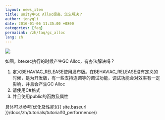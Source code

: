 ```yaml
---
layout: news_item
title: unity中GC Alloc很高，怎么解决？
author: jonygli
date: 2016-01-06 11:35:00 +0800
categories: [faq]
permalink: /zh/faq/gc_alloc
lang: zh
---
```


![]({{site.url}}{{site.baseurl}}/img/faq/gc_alloc.png)

如图，btexec执行的时候产生GC Alloc，有办法解决吗？

 1. 定义BEHAVIAC_RELEASE使用发布版。在BEHAVIAC_RELEASE没有定义的时候，是为开发版，有一些支持连调等的调试功能，调试功能会对效率有一定影响，并且会产生GC Alloc
 1. 请使用C#格式
 1. 并且使用public的函数及属性


具体可以参考[优化及性能]({{ site.baseurl }}/docs/zh/tutorials/tutorial10_performence/)
